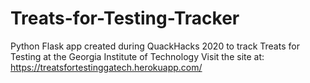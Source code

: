 # Treats-for-Testing-Tracker
Python Flask app created during QuackHacks 2020 to track Treats for Testing at the Georgia Institute of Technology
Visit the site at: https://treatsfortestinggatech.herokuapp.com/
